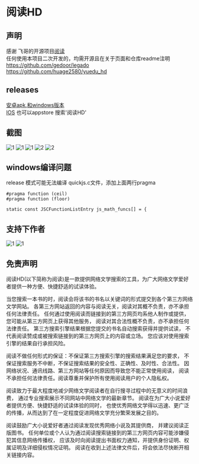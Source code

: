 # 阅读HD 

## 声明
感谢 飞哥的开源项目[阅读](https://github.com/gedoor/legado)  
任何使用本项目二次开发的，均需开源且在关于页面和仓库readme注明  
https://github.com/gedoor/legado  
https://github.com/huage2580/yuedu_hd  


## releases
[安卓apk,和windows版本](https://github.com/huage2580/yuedu_hd/releases)  
[IOS](https://apps.apple.com/cn/app/%E9%98%85%E8%AF%BBHD/id1544754759) 也可以appstore 搜索'阅读HD'  


## 截图  
![1](https://github.com/huage2580/yuedu_hd/raw/master/screenshot/1242x2688bb%201.png)
![1](https://github.com/huage2580/yuedu_hd/raw/master/screenshot/1242x2688bb.png)
![1](https://github.com/huage2580/yuedu_hd/raw/master/screenshot/1242x2688bb2.png)
![2](https://github.com/huage2580/yuedu_hd/raw/master/screenshot/2732x2048bb%201.png)
![2](https://github.com/huage2580/yuedu_hd/raw/master/screenshot/2732x2048bb.png)

## windows编译问题
release 模式可能无法编译  quickjs.c文件，添加上面两行pragma
```
#pragma function (ceil)
#pragma function (floor)

static const JSCFunctionListEntry js_math_funcs[] = {
```

## 支持下作者
![1](https://github.com/huage2580/yuedu_hd/raw/master/screenshot/IMG_0781(20201217-231645).JPG)
![1](https://github.com/huage2580/yuedu_hd/raw/master/screenshot/IMG_0782(20201217-231834).JPG)


## 免责声明

阅读HD(以下简称为阅读)是一款提供网络文学搜索的工具，为广大网络文学爱好者提供一种方便、快捷舒适的试读体验。

当您搜索一本书的时，阅读会将该书的书名以关键词的形式提交到各个第三方网络文学网站。 各第三方网站返回的内容与阅读无关，阅读对其概不负责，亦不承担任何法律责任。 任何通过使用阅读而链接到的第三方网页均系他人制作或提供，您可能从第三方网页上获得其他服务， 阅读对其合法性概不负责，亦不承担任何法律责任。 第三方搜索引擎结果根据您提交的书名自动搜索获得并提供试读， 不代表阅读赞成或被搜索链接到的第三方网页上的内容或立场。 您应该对使用搜索引擎的结果自行承担风险。

阅读不做任何形式的保证：不保证第三方搜索引擎的搜索结果满足您的要求， 不保证搜索服务不中断，不保证搜索结果的安全性、正确性、及时性、合法性。 因网络状况、通讯线路、第三方网站等任何原因而导致您不能正常使用阅读， 阅读不承担任何法律责任。阅读尊重并保护所有使用阅读用户的个人隐私权。

阅读致力于最大程度地减少网络文学阅读者在自行搜寻过程中的无意义的时间浪费， 通过专业搜索展示不同网站中网络文学的最新章节。 阅读在为广大小说爱好者提供方便、快捷舒适的试读体验的同时， 也使优秀网络文学得以迅速、更广泛的传播，从而达到了在一定程度促进网络文学充分繁荣发展之目的。

阅读鼓励广大小说爱好者通过阅读发现优秀网络小说及其提供商， 并建议阅读正版图书。 任何单位或个人认为通过阅读搜索链接到的第三方网页内容可能涉嫌侵犯其信息网络传播权， 应该及时向阅读提出书面权力通知，并提供身份证明、权属证明及详细侵权情况证明。 阅读在收到上述法律文件后，将会依法尽快断开相关链接内容。

